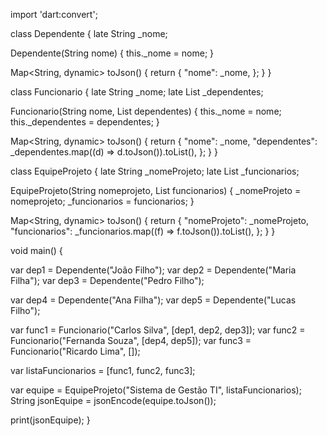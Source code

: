 
import 'dart:convert';

class Dependente {
  late String _nome;

  Dependente(String nome) {
    this._nome = nome;
  }

  Map<String, dynamic> toJson() {
    return {
      "nome": _nome,
    };
  }
}

class Funcionario {
  late String _nome;
  late List<Dependente> _dependentes;

  Funcionario(String nome, List<Dependente> dependentes) {
    this._nome = nome;
    this._dependentes = dependentes;
  }

  Map<String, dynamic> toJson() {
    return {
      "nome": _nome,
      "dependentes": _dependentes.map((d) => d.toJson()).toList(),
    };
  }
}

class EquipeProjeto {
  late String _nomeProjeto;
  late List<Funcionario> _funcionarios;

  EquipeProjeto(String nomeprojeto, List<Funcionario> funcionarios) {
    _nomeProjeto = nomeprojeto;
    _funcionarios = funcionarios;
  }

  Map<String, dynamic> toJson() {
    return {
      "nomeProjeto": _nomeProjeto,
      "funcionarios": _funcionarios.map((f) => f.toJson()).toList(),
    };
  }
}

void main() {
  
  var dep1 = Dependente("João Filho");
  var dep2 = Dependente("Maria Filha");
  var dep3 = Dependente("Pedro Filho");

  var dep4 = Dependente("Ana Filha");
  var dep5 = Dependente("Lucas Filho");


  var func1 = Funcionario("Carlos Silva", [dep1, dep2, dep3]);
  var func2 = Funcionario("Fernanda Souza", [dep4, dep5]);
  var func3 = Funcionario("Ricardo Lima", []);

 
  var listaFuncionarios = [func1, func2, func3];

  
  var equipe = EquipeProjeto("Sistema de Gestão TI", listaFuncionarios);
String jsonEquipe = jsonEncode(equipe.toJson());

  print(jsonEquipe);
}
